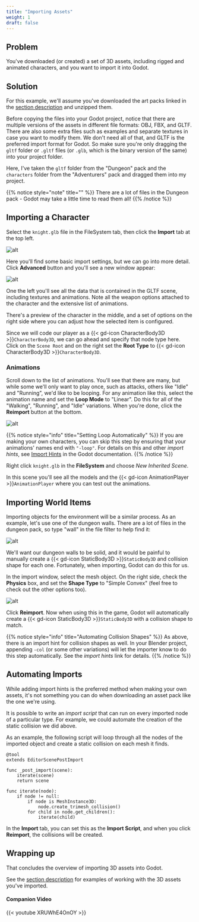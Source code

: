 ```yaml
---
title: "Importing Assets"
weight: 1
draft: false
---
```


## Problem

You've downloaded (or created) a set of 3D assets, including rigged and animated characters, and you want to import it into Godot.

## Solution

For this example, we'll assume you've downloaded the art packs linked in the [section description](/godot_recipes/4.x/3d/assets/) and unzipped them.

Before copying the files into your Godot project, notice that there are multiple versions of the assets in different file formats: OBJ, FBX, and GLTF. There are also some extra files such as examples and separate textures in case you want to modify them. We don't need all of that, and GLTF is the preferred import format for Godot. So make sure you're only dragging the `gltf` folder or `.gltf` files (or `.glb`, which is the binary version of the same) into your project folder.

Here, I've taken the `gltf` folder from the "Dungeon" pack and the `characters` folder from the "Adventurers" pack and dragged them into my project.

{{% notice style="note" title="" %}}
There are a lot of files in the Dungeon pack - Godot may take a little time to read them all!
{{% /notice %}}

## Importing a Character

Select the `knight.glb` file in the FileSystem tab, then click the **Import** tab at the top left.

![alt](/godot_recipes/4.x/img/3d_import_tab.png)

Here you'll find some basic import settings, but we can go into more detail. Click **Advanced** button and you'll see a new window appear:

![alt](/godot_recipes/4.x/img/3d_import_adv.png)

One the left you'll see all the data that is contained in the GLTF scene, including textures and animations. Note all the weapon options attached to the character and the extensive list of animations.

There's a preview of the character in the middle, and a set of options on the right side where you can adjust how the selected item is configured.

Since we will code our player as a {{< gd-icon CharacterBody3D >}}`CharacterBody3D`, we can go ahead and specify that node type here. Click on the `Scene Root` and on the right set the **Root Type** to {{< gd-icon CharacterBody3D >}}`CharacterBody3D`.

### Animations

Scroll down to the list of animations. You'll see that there are many, but while some we'll only want to play once, such as attacks, others like "Idle" and "Running", we'd like to be looping. For any animation like this, select the animation name and set the **Loop Mode** to "Linear". Do this for all of the "Walking", "Running", and "Idle" variations. When you're done, click the **Reimport** button at the bottom.

![alt](/godot_recipes/4.x/img/3d_import_loop.png)

{{% notice style="info" title="Setting Loop Automatically" %}}
If you are making your own characters, you can skip this step by ensuring that your animations' names end with `"-loop"`. For details on this and other *import hints*, see [Import Hints](https://docs.godotengine.org/en/stable/tutorials/assets_pipeline/importing_scenes.html#import-hints) in the Godot documentation.
{{% /notice %}}

Right click `knight.glb` in the **FileSystem** and choose *New Inherited Scene*.

In this scene you'll see all the models and the {{< gd-icon AnimationPlayer >}}`AnimationPlayer` where you can test out the animations.

## Importing World Items

Importing objects for the environment will be a similar process. As an example, let's use one of the dungeon walls. There are a lot of files in the dungeon pack, so type "wall" in the file filter to help find it:

![alt](/godot_recipes/4.x/img/3d_import_wall.png)

We'll want our dungeon walls to be solid, and it would be painful to manually create a {{< gd-icon StaticBody3D >}}`StaticBody3D` and collision shape for each one. Fortunately, when importing, Godot can do this for us.

In the import window, select the mesh object. On the right side, check the **Physics** box, and set the **Shape Type** to "Simple Convex" (feel free to check out the other options too).

![alt](/godot_recipes/4.x/img/3d_import_physics.png)

Click **Reimport**. Now when using this in the game, Godot will automatically create a {{< gd-icon StaticBody3D >}}`StaticBody3D` with a collision shape to match.

{{% notice style="info" title="Automating Collision Shapes" %}}
As above, there is an import hint for collision shapes as well. In your Blender project, appending `-col` (or some other variations) will let the importer know to do this step automatically. See the *import hints* link for details.
{{% /notice %}}

## Automating Imports

While adding import hints is the preferred method when making your own assets, it's not something you can do when downloading an asset pack like the one we're using.

It is possible to write an *import script* that can run on every imported node of a particular type. For example, we could automate the creation of the static collision we did above.

As an example, the following script will loop through all the nodes of the imported object and create a static collision on each mesh it finds.

```gdscript
@tool
extends EditorScenePostImport

func _post_import(scene):
    iterate(scene)
    return scene

func iterate(node):
    if node != null:
        if node is MeshInstance3D:
            node.create_trimesh_collision()
        for child in node.get_children():
            iterate(child)
```

In the **Import** tab, you can set this as the **Import Script**, and when you click **Reimport**, the collisions will be created.

## Wrapping up

That concludes the overview of importing 3D assets into Godot.

See the [section description](/godot_recipes/4.x/3d/assets/) for examples of working with the 3D assets you've imported.

#### Companion Video

{{< youtube XRUWhE4OnOY >}}
